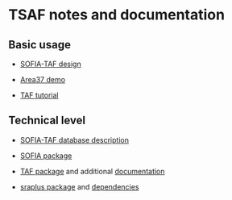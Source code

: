 # TSAF notes and documentation

## Basic usage

* [SOFIA-TAF design](https://arni-magnusson.github.io/pdf/2021-sofia-tsaf.pdf)

* [Area37 demo](https://github.com/sofia-tsaf/2022Area37Demo)

* [TAF tutorial](taf_tutorial.md)

## Technical level

* [SOFIA-TAF database description](Sofia_Tsaf_Database.pdf)

* [SOFIA package](https://github.com/sofia-tsaf/SOFIA)

* [TAF package](https://ices-tools-prod/TAF) and additional
  [documentation](https://github.com/ices-taf/doc)

* [sraplus package](https://github.com/DanOvando/sraplus) and
  [dependencies](sraplus_dependencies.md)
